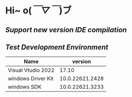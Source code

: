#   Hi~ o(*￣▽￣*)ブ	
## *Support new version IDE compilation*
## *Test Development Environment*
Name | version
----|---- 
Visual Vtudio 2022|  17.10
windows Driver Kit| 10.0.22621.2428
windows SDK | 10.0.22621.3233
